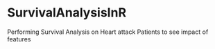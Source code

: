 # SurvivalAnalysisInR
Performing Survival Analysis on Heart attack Patients to see impact of features
